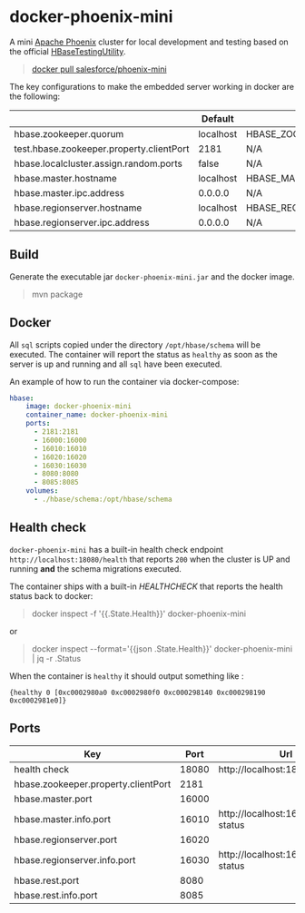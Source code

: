 # docker-phoenix-mini

A mini [Apache Phoenix](https://phoenix.apache.org/) cluster for local development and testing based on the official [HBaseTestingUtility](https://github.com/apache/hbase/blob/master/hbase-server/src/test/java/org/apache/hadoop/hbase/HBaseTestingUtility.java).

> [docker pull salesforce/phoenix-mini](https://hub.docker.com/r/salesforce/phoenix-mini)

The key configurations to make the embedded server working in docker are
the following:

|   |  Default  |Override|
|---| ----------|-------|
|hbase.zookeeper.quorum|localhost|HBASE_ZOOKEEPER_QUORUM|
|test.hbase.zookeeper.property.clientPort|2181|N/A|
|hbase.localcluster.assign.random.ports|false|N/A|
|hbase.master.hostname|localhost|HBASE_MASTER_HOSTNAME|
|hbase.master.ipc.address|0.0.0.0|N/A|
|hbase.regionserver.hostname|localhost|HBASE_REGIONSERVER_HOSTNAME|
|hbase.regionserver.ipc.address|0.0.0.0|N/A|

## Build

Generate the executable jar `docker-phoenix-mini.jar` and the docker image.

> mvn package

## Docker

All `sql` scripts copied under the directory `/opt/hbase/schema` will be executed.
The container will report the status as `healthy` as soon as the server is up and
running and all `sql` have been executed.

An example of how to run the container via docker-compose:

```yaml
hbase:
    image: docker-phoenix-mini
    container_name: docker-phoenix-mini
    ports:
      - 2181:2181
      - 16000:16000
      - 16010:16010
      - 16020:16020
      - 16030:16030
      - 8080:8080
      - 8085:8085
    volumes:
      - ./hbase/schema:/opt/hbase/schema
```

## Health check

`docker-phoenix-mini` has a built-in health check endpoint `http://localhost:18080/health` that reports `200` 
when the cluster is UP and running **and** the schema migrations executed.

The container ships with a built-in *HEALTHCHECK* that reports the health status back to docker: 

> docker inspect -f '{{.State.Health}}' docker-phoenix-mini

or 

> docker inspect --format='{{json .State.Health}}' docker-phoenix-mini | jq -r .Status

When the container is `healthy` it should output something like :

```
{healthy 0 [0xc0002980a0 0xc0002980f0 0xc000298140 0xc000298190 0xc0002981e0]}
```

## Ports

|Key|Port|Url|
|---|---|---|
|health check|18080| http://localhost:18080/health|
|hbase.zookeeper.property.clientPort|2181| |
|hbase.master.port|16000
|hbase.master.info.port|16010|http://localhost:16010/master-status|
|hbase.regionserver.port|16020||
|hbase.regionserver.info.port|16030|http://localhost:16030/rs-status|
|hbase.rest.port|8080||
|hbase.rest.info.port|8085||